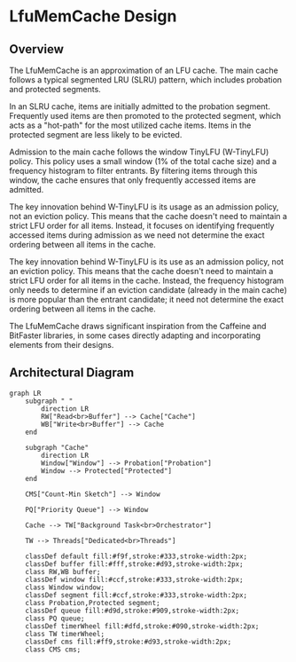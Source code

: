 # LfuMemCache Design
## Overview
The LfuMemCache is an approximation of an LFU cache. The main cache follows a typical segmented LRU (SLRU) pattern, which includes probation and protected segments. 

In an SLRU cache, items are initially admitted to the probation segment. Frequently used items are then promoted to the protected segment, which acts as a "hot-path" for the most utilized cache items.  Items in the protected segment are less likely to be evicted.

Admission to the main cache follows the window TinyLFU (W-TinyLFU) policy. This policy uses a small window (1% of the total cache size) and a frequency histogram to filter entrants. By filtering items through this window, the cache ensures that only frequently accessed items are admitted.

The key innovation behind W-TinyLFU is its usage as an admission policy, not an eviction policy. This means that the cache doesn't need to maintain a strict LFU order for all items. Instead, it focuses on identifying frequently accessed items during admission as we need not determine the exact ordering between all items in the cache.

The key innovation behind W-TinyLFU is its use as an admission policy, not an eviction policy. This means that the cache doesn't need to maintain a strict LFU order for all items in the cache. Instead, the frequency histogram only needs to determine if an eviction candidate (already in the main cache) is more popular than the entrant candidate; it need not determine the exact ordering between all items in the cache.

The LfuMemCache draws significant inspiration from the Caffeine and BitFaster libraries, in some cases directly adapting and incorporating elements from their designs.

## Architectural Diagram
```
graph LR
    subgraph " "
        direction LR
        RW["Read<br>Buffer"] --> Cache["Cache"]
        WB["Write<br>Buffer"] --> Cache
    end

    subgraph "Cache"
        direction LR
        Window["Window"] --> Probation["Probation"]
        Window --> Protected["Protected"]
    end

    CMS["Count-Min Sketch"] --> Window

    PQ["Priority Queue"] --> Window

    Cache --> TW["Background Task<br>Orchestrator"]

    TW --> Threads["Dedicated<br>Threads"]

    classDef default fill:#f9f,stroke:#333,stroke-width:2px;
    classDef buffer fill:#fff,stroke:#d93,stroke-width:2px;
    class RW,WB buffer;
    classDef window fill:#ccf,stroke:#333,stroke-width:2px;
    class Window window;
    classDef segment fill:#ccf,stroke:#333,stroke-width:2px;
    class Probation,Protected segment;
    classDef queue fill:#d9d,stroke:#909,stroke-width:2px;
    class PQ queue;
    classDef timerWheel fill:#dfd,stroke:#090,stroke-width:2px;
    class TW timerWheel;
    classDef cms fill:#ff9,stroke:#d93,stroke-width:2px;
    class CMS cms;
```
